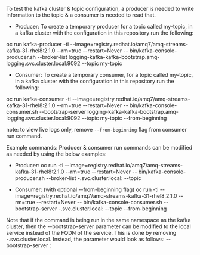 To test the kafka cluster & topic configuration, a producer is needed to write information to the topic & a consumer is needed to read that. 


- Producer:
To create a temporary producer  for a topic called my-topic, in a kafka cluster with the configuration in this repository run the following:

oc run kafka-producer -ti --image=registry.redhat.io/amq7/amq-streams-kafka-31-rhel8:2.1.0 --rm=true --restart=Never -- bin/kafka-console-producer.sh --broker-list logging-kafka-kafka-bootstrap.amq-logging.svc.cluster.local:9092 --topic my-topic


- Consumer:
To create a temporary consumer, for a topic called my-topic, in a kafka cluster with the configuration in this repository run the following:

oc run kafka-consumer -ti --image=registry.redhat.io/amq7/amq-streams-kafka-31-rhel8:2.1.0 --rm=true --restart=Never -- bin/kafka-console-consumer.sh --bootstrap-server logging-kafka-kafka-bootstrap.amq-logging.svc.cluster.local:9092 --topic my-topic --from-beginning

note: to view live logs only, remove `--from-beginning` flag from consumer run command.



Example commands:
Producer & consumer run commands can be modified as needed by using the below examples:

- Producer:
oc run <producer-pod-name> -ti --image=registry.redhat.io/amq7/amq-streams-kafka-31-rhel8:2.1.0 --rm=true --restart=Never -- bin/kafka-console-producer.sh --broker-list <kafka-cluster-bootstrap-service>-<kafka-cluster-namespace>.svc.cluster.local:<port> --topic <topic-name>

- Consumer: (with optional --from-beginning flag)
oc run <consumer-pod-name>-ti --image=registry.redhat.io/amq7/amq-streams-kafka-31-rhel8:2.1.0 --rm=true --restart=Never -- bin/kafka-console-consumer.sh --bootstrap-server <kafka-cluster-bootstrap-service>-<kafka-cluster-namespace>.svc.cluster.local:<port> --topic <topic-name> --from-beginning


Note that if the command is being run in the same namespace as the kafka cluster, then the --bootstrap-server parameter can be modified to the local service instead of the FQDN of the service. This is done by removing -<kafka-cluster-namespace>.svc.cluster.local. Instead, the parameter would look as follows:  --bootstrap-server <kafka-cluster-bootstrap-service>:<port> 


